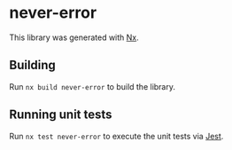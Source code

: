# never-error

This library was generated with [Nx](https://nx.dev).

## Building

Run `nx build never-error` to build the library.

## Running unit tests

Run `nx test never-error` to execute the unit tests via [Jest](https://jestjs.io).
